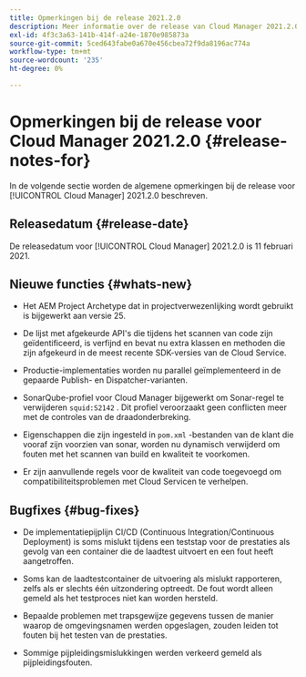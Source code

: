 ```yaml
---
title: Opmerkingen bij de release 2021.2.0
description: Meer informatie over de release van Cloud Manager 2021.2.0
exl-id: 4f3c3a63-141b-414f-a24e-1870e985873a
source-git-commit: 5ced643fabe0a670e456cbea72f9da8196ac774a
workflow-type: tm+mt
source-wordcount: '235'
ht-degree: 0%

---
```


# Opmerkingen bij de release voor Cloud Manager 2021.2.0 {#release-notes-for}

In de volgende sectie worden de algemene opmerkingen bij de release voor [!UICONTROL Cloud Manager] 2021.2.0 beschreven.

## Releasedatum {#release-date}

De releasedatum voor [!UICONTROL Cloud Manager] 2021.2.0 is 11 februari 2021.

## Nieuwe functies {#whats-new}

* Het AEM Project Archetype dat in projectverwezenlijking wordt gebruikt is bijgewerkt aan versie 25.

* De lijst met afgekeurde API&#39;s die tijdens het scannen van code zijn geïdentificeerd, is verfijnd en bevat nu extra klassen en methoden die zijn afgekeurd in de meest recente SDK-versies van de Cloud Service.

* Productie-implementaties worden nu parallel geïmplementeerd in de gepaarde Publish- en Dispatcher-varianten.

* SonarQube-profiel voor Cloud Manager bijgewerkt om Sonar-regel te verwijderen `squid:S2142` . Dit profiel veroorzaakt geen conflicten meer met de controles van de draadonderbreking.

* Eigenschappen die zijn ingesteld in `pom.xml` -bestanden van de klant die vooraf zijn voorzien van sonar, worden nu dynamisch verwijderd om fouten met het scannen van build en kwaliteit te voorkomen.

* Er zijn aanvullende regels voor de kwaliteit van code toegevoegd om compatibiliteitsproblemen met Cloud Servicen te verhelpen.

## Bugfixes {#bug-fixes}

* De implementatiepijplijn CI/CD (Continuous Integration/Continuous Deployment) is soms mislukt tijdens een teststap voor de prestaties als gevolg van een container die de laadtest uitvoert en een fout heeft aangetroffen.

* Soms kan de laadtestcontainer de uitvoering als mislukt rapporteren, zelfs als er slechts één uitzondering optreedt. De fout wordt alleen gemeld als het testproces niet kan worden hersteld.

* Bepaalde problemen met trapsgewijze gegevens tussen de manier waarop de omgevingsnamen werden opgeslagen, zouden leiden tot fouten bij het testen van de prestaties.

* Sommige pijpleidingsmislukkingen werden verkeerd gemeld als pijpleidingsfouten.

